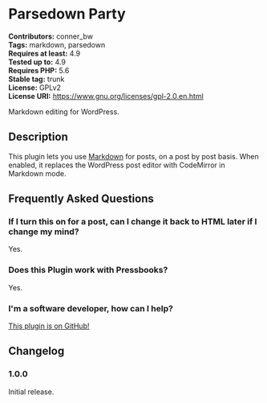# Parsedown Party 

**Contributors:** conner_bw  
**Tags:** markdown, parsedown  
**Requires at least:** 4.9  
**Tested up to:** 4.9  
**Requires PHP:** 5.6  
**Stable tag:** trunk  
**License:** GPLv2  
**License URI:** https://www.gnu.org/licenses/gpl-2.0.en.html  

Markdown editing for WordPress.


## Description 

This plugin lets you use [Markdown](https://github.com/erusev/parsedown) for posts, on a post by post basis. When enabled, it replaces the WordPress post editor with CodeMirror
in Markdown mode.


## Frequently Asked Questions 


### If I turn this on for a post, can I change it back to HTML later if I change my mind? 

Yes.


### Does this Plugin work with Pressbooks? 

Yes.


### I'm a software developer, how can I help? 

[This plugin is on GitHub!](https://github.com/connerbw/parsedownparty)


## Changelog 


### 1.0.0  
Initial release.

